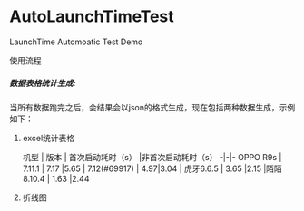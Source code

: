 # AutoLaunchTimeTest
LaunchTime Automoatic Test Demo

使用流程




##### 数据表格统计生成:
当所有数据跑完之后，会结果会以json的格式生成，现在包括两种数据生成，示例如下：
1. excel统计表格

    机型 | 版本 |  首次启动耗时（s） |非首次启动耗时（s） 
    -|-|-
    OPPO R9s | 7.11.1 | 7.17 |5.65
     | 7.12(#69917) | 4.97|3.04
     | 虎牙6.6.5 | 3.65 |2.15
     |陌陌8.10.4 | 1.63 |2.44
     
2. 折线图

